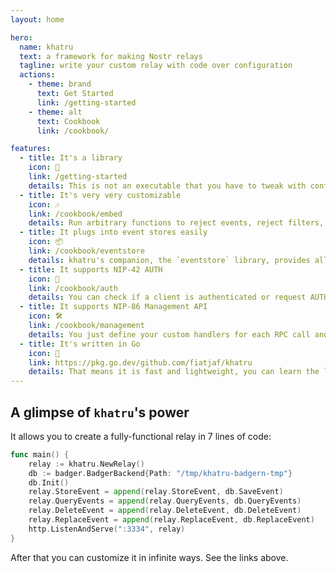 ```yaml
---
layout: home

hero:
  name: khatru
  text: a framework for making Nostr relays
  tagline: write your custom relay with code over configuration
  actions:
    - theme: brand
      text: Get Started
      link: /getting-started
    - theme: alt
      text: Cookbook
      link: /cookbook/

features:
  - title: It's a library
    icon: 🐢
    link: /getting-started
    details: This is not an executable that you have to tweak with config files, it's a library that you import and use, so you just write code and it does exactly what you want.
  - title: It's very very customizable
    icon: 🎶
    link: /cookbook/embed
    details: Run arbitrary functions to reject events, reject filters, overwrite results of queries, perform actual queries, mix the relay stuff with other HTTP handlers or even run it inside an existing website.
  - title: It plugs into event stores easily
    icon: 📦
    link: /cookbook/eventstore
    details: khatru's companion, the `eventstore` library, provides all methods for storing and querying events efficiently from SQLite, LMDB, Postgres, Badger and others.
  - title: It supports NIP-42 AUTH
    icon: 🪪
    link: /cookbook/auth
    details: You can check if a client is authenticated or request AUTH anytime, or reject an event or a filter with an "auth-required:" and it will be handled automatically.
  - title: It supports NIP-86 Management API
    icon: 🛠️
    link: /cookbook/management
    details: You just define your custom handlers for each RPC call and they will be exposed appropriately to management clients.
  - title: It's written in Go
    icon: 🛵
    link: https://pkg.go.dev/github.com/fiatjaf/khatru
    details: That means it is fast and lightweight, you can learn the language in 5 minutes and it builds your relay into a single binary that's easy to ship and deploy.
---
```


## A glimpse of `khatru`'s power

It allows you to create a fully-functional relay in 7 lines of code:

```go
func main() {
	relay := khatru.NewRelay()
	db := badger.BadgerBackend{Path: "/tmp/khatru-badgern-tmp"}
    db.Init()
	relay.StoreEvent = append(relay.StoreEvent, db.SaveEvent)
	relay.QueryEvents = append(relay.QueryEvents, db.QueryEvents)
	relay.DeleteEvent = append(relay.DeleteEvent, db.DeleteEvent)
	relay.ReplaceEvent = append(relay.ReplaceEvent, db.ReplaceEvent)
	http.ListenAndServe(":3334", relay)
}
```

After that you can customize it in infinite ways. See the links above.
